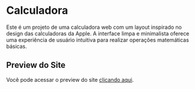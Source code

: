 # Calculadora

Este é um projeto de uma calculadora web com um layout inspirado no design das calculadoras da Apple. A interface limpa e minimalista oferece uma experiência de usuário intuitiva para realizar operações matemáticas básicas.

## Preview do Site

Você pode acessar o preview do site [clicando aqui](https://savioreis.github.io/Calculadora/).
